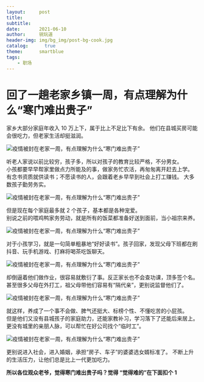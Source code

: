 ```yaml
---
layout:     post
title:      
subtitle:   
date:       2021-06-10
author:     锐玩道
header-img: img/bg_img/post-bg-cook.jpg
catalog:      true
theme:      smartblue
tags:
    - 职场
---
```

回了一趟老家乡镇一周，有点理解为什么“寒门难出贵子”
==========================

家乡大部分家庭年收入 10 万上下，属于比上不足比下有余。 他们在县城买房可能会很吃力，但老家生活却挺滋润。

![疫情被封在老家一周，有点理解为什么“寒门难出贵子”](https://p1-tt.byteimg.com/origin/pgc-image/c3735553a270451ca8696449b5842df4?from=pc)

听老人家说以前比较穷，孩子多，所以对孩子的教育比较严格，不分男女。  
小孩都要早早帮家里做点力所能及的事，做家务忙农活，再匆匆离开赶去上学。  
有念书资质就供读书；不愿读书的人，会跟着老乡早早到社会上打工赚钱。 大多数孩子勤劳务实。

![疫情被封在老家一周，有点理解为什么“寒门难出贵子”](https://p3-tt.byteimg.com/origin/pgc-image/c3219c11862d4bc2a82f3ef60ef82c1c?from=pc)

但是现在每个家庭最多就 2 个孩子，基本都是各种宠爱。  
别说之前的喂鸡鸭家务劳动，就是所有的饭菜都准备好送到面前，当小祖宗来养。

![疫情被封在老家一周，有点理解为什么“寒门难出贵子”](https://p1-tt.byteimg.com/origin/pgc-image/78aa344c8f69477ea3b0d80dcd583015?from=pc)

对于小孩学习，就是一句简单粗暴地“好好读书”。孩子回家，发现父母下班都在刷抖音、玩手机游戏、打麻将喝茶吃饭聊天。

![疫情被封在老家一周，有点理解为什么“寒门难出贵子”](https://p3-tt.byteimg.com/origin/pgc-image/fb8200dea24c43f59d71fad787581075?from=pc)

却倒逼着他们做作业，很容易就敷衍了事。反正家长也不会查功课，顶多签个名。 甚至很多父母在外打工，祖父母带他们容易有“隔代亲”，更别说监督他们了。

![疫情被封在老家一周，有点理解为什么“寒门难出贵子”](https://p6-tt.byteimg.com/origin/pgc-image/4b68c3c0a8db41edb2b3ee23272ae28a?from=pc)

就这样，养成了一个事不会做、脾气还挺大、标榜个性、不懂吃苦的小屁孩。  
但是他们又没有县城孩子的家庭助力，还能家教补习，学习落下了还能后来居上。  
更没有城里的亲朋人脉，可以帮忙在好公司找个“临时工”。

![疫情被封在老家一周，有点理解为什么“寒门难出贵子”](https://p6-tt.byteimg.com/origin/pgc-image/004210105dd7413ca2e9029506f198d5?from=pc)

更别说进入社会，进入婚姻，承担“房子、车子”的婆婆选女婿标准了。 不断上升的生活压力，让他们总是比上一代更加吃力。

**所以各位观众老爷，觉得寒门难出贵子吗？觉得 “觉得难的”在下面扣个 1**